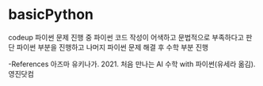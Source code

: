# basicPython

codeup 파이썬 문제 진행 중 파이썬 코드 작성이 어색하고 문법적으로 부족하다고 판단 파이썬 부분을 진행하고 나머지 파이썬 문제 해결 후 수학 부분 진행

-References 아즈마 유키나가. 2021. 처음 만나는 AI 수학 with 파이썬(유세라 옮김). 영진닷컴
